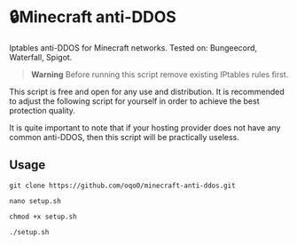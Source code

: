 # 🔒Minecraft anti-DDOS

Iptables anti-DDOS for Minecraft networks.
Tested on: Bungeecord, Waterfall, Spigot.

> **Warning**
> Before running this script remove existing IPtables rules first. 

This script is free and open for any use and distribution. It is recommended to adjust the following script for yourself in order to achieve the best protection quality.

It is quite important to note that if your hosting provider does not have any common anti-DDOS, then this script will be practically useless.

## Usage

```
git clone https://github.com/oqo0/minecraft-anti-ddos.git
```

```
nano setup.sh
```

```
chmod +x setup.sh
```

```
./setup.sh
```